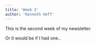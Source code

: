 ```yaml
---
title: 'Week 2'
author: 'Kenneth Hoff'
---
```


This is the second week of my newsletter.

Or it would be if I had one..

